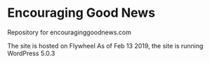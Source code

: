 # Encouraging Good News
Repository for encouraginggoodnews.com

The site is hosted on Flywheel
As of Feb 13 2019, the site is running WordPress 5.0.3
